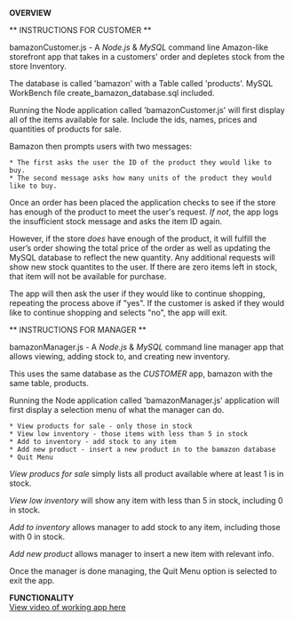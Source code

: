 **OVERVIEW** 

** INSTRUCTIONS FOR CUSTOMER **

bamazonCustomer.js - A *Node.js* & *MySQL* command line Amazon-like storefront app that takes in a customers' order and depletes stock from the store Inventory. 

The database is called 'bamazon' with a Table called 'products'. MySQL WorkBench file create_bamazon_database.sql included.

Running the Node application called 'bamazonCustomer.js' will first display all of the items available for sale. Include the ids, names, prices and quantities of products for sale.

Bamazon then prompts users with two messages: 

	* The first asks the user the ID of the product they would like to buy. 
	* The second message asks how many units of the product they would like to buy.

Once an order has been placed the application checks to see if the store has enough of the product to meet the user's request. *If not*, the app logs the insufficient stock message and asks the item ID again.

However, if the store *does* have enough of the product, it will fulfill the user’s order showing the total price of the order as well as updating the MySQL database to reflect the new quantity. Any additional requests will show new stock quantites to the user.  If there are zero items left in stock, that item will not be available for purchase.  

The app will then ask the user if they would like to continue shopping, repeating the process above if "yes".  If the customer is asked if they would like to continue shopping and selects "no", the app will exit.

** INSTRUCTIONS FOR MANAGER **

bamazonManager.js - A *Node.js* & *MySQL* command line manager app that allows viewing, adding stock to, and creating
new inventory.

This uses the same database as the *CUSTOMER* app, bamazon with the same table, products.

Running the Node application called 'bamazonManager.js' application will first display a selection menu of what the manager can do.

	* View products for sale - only those in stock
	* View low inventory - those items with less than 5 in stock
	* Add to inventory - add stock to any item
	* Add new product - insert a new product in to the bamazon database
	* Quit Menu

*View producs for sale* simply lists all product available where at least 1 is in stock.

*View low inventory* will show any item with less than 5 in stock, including 0 in stock.

*Add to inventory* allows manager to add stock to any item, including those with 0 in stock. 

*Add new product* allows manager to insert a new item with relevant info.

Once the manager is done managing, the Quit Menu option is selected to exit the app.  

**FUNCTIONALITY**  
[View video of working app here](https://drive.google.com/open?id=1WOMIorGrY2K_oJvV3Gy14qM28iOfeF5Y)